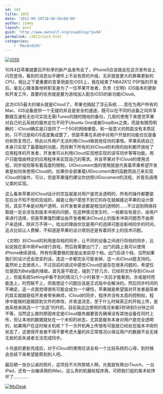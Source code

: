 ```yaml
---
id: 143
title: iOS5
date: '2011-09-29T18:40:56+08:00'
author: Jimmy
layout: post
guid: 'http://www.ownself.org/oswpblog/?p=84'
permalink: /2011/ios5.html
categories:
    - 'MacAndiOS'
---
```


[![iOS5](/wp-content/uploads/2012/04/iOS5_thumb.jpg "iOS5")](/wp-content/uploads/2012/04/iOS5.jpg)

10月4日苹果就要召开秋季的新产品发布会了，iPhone5应该就会在这次发布会上闪亮登场，看到的消息似乎硬件上不会有质的升级，无非就是更大的屏幕更新的CPU，相比之下更重要的变革倒是在iOS5上，我在结束了NBA2K12 PSP版的开发后，毫无心理准备地转职变身为了一位苹果开发者，负责《文明》iOS版本的更新和开发工作，首要的任务就是要为游戏加入配合iOS5的新功能iCloud。

这次iOS5最大的噱头就是iCloud了，苹果也搞起了浮云系统……意在为用户所有的Mac、iOS设备提供一个无缝的并且是安全的通道，既可以在不同的设备之间共享数据互通有无也可实现无需iTunes的随时随地的备份，几周的使用下来感觉苹果对自己的云系统的服务定位不同于Ubuntu One或者DropBox之类，而是有限而明确的：iCloud确实是只提供了一个5G的网络硬盘，和一般意义的网盘没有本质区别，只不过是和iOS高度集成罢了，但是苹果在系统中对用户开放的功能仅仅是备份和恢复而已，除此以外用户无法利用iCloud做其他任何的事情。苹果系统自己本身只实现了最基础的功能，而将剩下所有的对iCloud的利用的权利都开放给了应用程序的开发者，开发者可以利用iCloud实现想实现的读写同步等等功能，用户只能借由特定的应用程序来实现自己的需求。并且苹果对于iCloud的使用流程，同步规则等有着高度的限制，UIDocument类的使用就是代表着苹果希望开发者是如何来使用iCloud的，如果你全部重载UIDocument类的函数而自己来实现iCloud的操作，可以，但是苹果强烈建议你仿照UIDocument的流程，并首先调用父类的实现。

这么看来苹果对iCloud设计的宗旨就是对用户是完全透明的，所有的操作都要是在后台不知不觉的完成的，越是让用户感觉不到它的存在就越接近苹果的设计原则，其实不单是对用户透明，对开发者来说都是相当的透明的……不过说到网络存取就一定会涉及到版本冲突的问题，在这种情况发生时，一般都会有提示，由用户来进行选择，但是苹果强烈建议由开发者解决iCloud上的版本冲突问题而不由用户来选择，除非万不得一，给出的理由仅仅是用户的选择可能会影响同步的时间，这点比较让人费解，不知道是苹果的设计原则还是有着同步上的技术问题。

《文明》对iCloud的利用是存档的同步，让不同的设备之间进行存档的同步，比如说我在家中用iPad进行游戏，然后我需要出门了，出门的路上我可以使用iPhone继续游戏，所有你需要做的就是出发前存个档，出门后读个档，当然如果我们的设计还会改变的话，连这一步都完全可能省掉，这一点iCloud是支持的。  
虽然听上去很诱人，不过目前的调试中感觉iCloud还是存在很多问题的，希望仅仅是因为Beta版的缘故。首先是不稳定，碰到了好几次，已经将文件存到iCloud上，但是系统Setting中看不到的情况几个小时甚至一天后才能看到，亦或是时而能连上，时而联不上，但我想这个问题应该是正式版中会解决的。然后同步时间的不确定，这一点我觉得很有可能会成为一个硬伤，苹果越是希望面对开发者是简单的其实就越是给开发者带来麻烦，iCloud的同步，程序并没有太高的控制权，程序中能做的是跟踪到文件的修改，并发送消息，至于什么时候真正的开始上传，是由系统来挑选一个“合适”的时机，目前我这边使用的情况来看5秒钟到5分钟之间不等，当然这么做的原因肯定是iCloud服务器要首先确保没有其他设备在同时上传，但让本地的数据就处在一个未知的状态，尤其是服务本身对用户是完全透明的，如果用户在这时候关机呢？下一次开机再上传很有可能就已经处在版本冲突的状态了，这使得开发者不得不要考虑大量的非正常情况以保证用户的数据不会无缘无故的丢失或者无法完成同步。

十月底的更新完成后，对于iCloud的使用应该会有一个比较系统的心得，到时候会总结下来希望能帮到别人吧。

最后晒一张办公桌的照片，这项目不大阵势唬人啊，光我就有两台iTouch，一台iPad，还有一台编译用的iMac，这么贵的机器给程序用，可把我们组的美术给馋坏了…………

[![MyDesk](/wp-content/uploads/2012/04/MyDesk_thumb.jpg "MyDesk")](/wp-content/uploads/2012/04/MyDesk.jpg)
